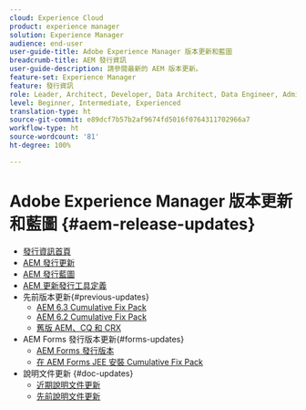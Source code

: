 ```yaml
---
cloud: Experience Cloud
product: experience manager
solution: Experience Manager
audience: end-user
user-guide-title: Adobe Experience Manager 版本更新和藍圖
breadcrumb-title: AEM 發行資訊
user-guide-description: 請參閱最新的 AEM 版本更新。
feature-set: Experience Manager
feature: 發行資訊
role: Leader, Architect, Developer, Data Architect, Data Engineer, Administrator, Business Practitioner
level: Beginner, Intermediate, Experienced
translation-type: ht
source-git-commit: e89dcf7b57b2af9674fd5016f0764311702966a7
workflow-type: ht
source-wordcount: '81'
ht-degree: 100%

---
```



# Adobe Experience Manager 版本更新和藍圖 {#aem-release-updates}

+ [發行資訊首頁](home.md)
+ [AEM 發行更新](aem-releases-updates.md)
+ [AEM 發行藍圖](update-releases-roadmap.md)
+ [AEM 更新發行工具定義](update-release-vehicle-definitions.md)
+ 先前版本更新{#previous-updates}
   + [AEM 6.3 Cumulative Fix Pack](release-notes-aem-6-3-cumulative-fix-pack.md)
   + [AEM 6.2 Cumulative Fix Pack](release-notes-aem-6-2-cumulative-fix-pack.md)
   + [舊版 AEM、CQ 和 CRX](aem-previous-versions.md)
+ AEM Forms 發行版本更新{#forms-updates}
   + [AEM Forms 發行版本](aem-forms-releases.md)
   + [在 AEM Forms JEE 安裝 Cumulative Fix Pack](install-cfp-aem-forms-jee.md)
+ 說明文件更新 {#doc-updates}
   + [ 近期說明文件更新](documentation-updates.md)
   + [先前說明文件更新](previous-documentation-updates.md)
